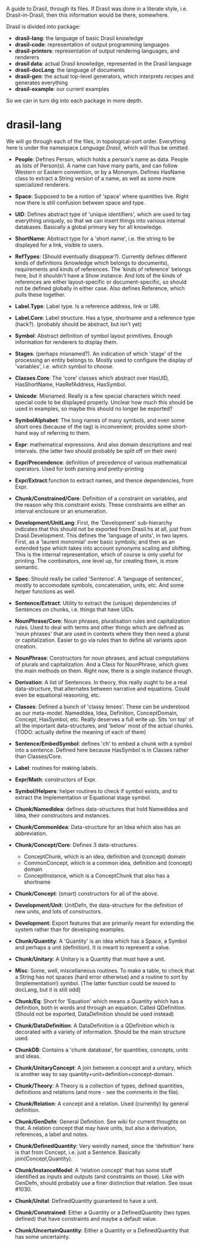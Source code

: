 A guide to Drasil, through its files. If Drasil was done in a literate style, i.e.
Drasil-in-Drasil, then this information would be there, somewhere.

Drasil is divided into package:
- **drasil-lang**: the language of basic Drasil knowledge
- **drasil-code**: representation of output programming languages
- **drasil-printers**: representation of output rendering languages, and renderers
- **drasil data**: actual Drasil knowledge, represented in the Drasil language
- **drasil-docLang**: the language of documents
- **drasil-gen**: the actual top-level generators, which interprets recipes and generates everything
- **drasil-example**: our current examples

So we can in turn dig into each package in more depth.

# drasil-lang

We will go through each of the files, in topological-sort order. Everything here is
under the namespace *Language.Drasil*, which will thus be omitted.

- **People**: Defines Person, which holds a person's name as data. People as lists of Person(s).
  A name can have many parts, and can follow Western or Eastern convention, or by a Mononym.
  Defines HasName class to extract a String version of a name, as well as some more
  specialized renderers.

- **Space**: Supposed to be a notion of 'space' where quantities live. Right now there is
  still confusion between space and type.

- **UID**: Defines abstract type of 'unique identifiers', which are used to tag everything
  uniquely, so that we can insert things into various internal databases. Basically a global
  primary key for all knowledge.

- **ShortName**: Abstract type for a 'short name', i.e. the string to be displayed
  for a link, visible to users.

- **RefTypes**: (Should eventually disappear?). Currently defines different kinds of
  definitions (knowledge which belongs to documents), requirements and kinds of
  references. The 'kinds of reference' belongs here, but it shouldn't have a Show instance.
  And lots of the kinds of references are either layout-specific or document-specific, so
  should not be defined globally in either case. Also defines Reference, which pulls these
  together.

- **Label.Type**: Label type. Is a reference address, link or URI.

- **Label.Core**: Label structure. Has a type, shortname and a reference type (hack?).
  (probably should be abstract, but isn't yet)

- **Symbol**: Abstract definition of symbol layout primitives. Enough information for
  renderers to display them.

- **Stages**: (perhaps misnamed?). An indication of which 'stage' of the processing an
  entity belongs to. Mostly used to configure the display of 'variables', i.e. which
  symbol to choose.

- **Classes.Core**: The 'core' classes which abstract over HasUID, HasShortName,
  HasRefAddress, HasSymbol.

- **Unicode**: Misnamed. Really is a few special characters which need special code to be
  displayed properly. Unclear how much this should be used in examples, so maybe this should
  no longer be exported?

- **SymbolAlphabet**: The long names of many symbols, and even some short ones (because of the
  tag) is inconvenient; provides some short-hand way of referring to them.

- **Expr**: mathematical expressions. And also domain descriptions and real intervals.
  (the latter two should probably be split off on their own)

- **Expr/Precendence**: definition of precedence of various mathematical operators.
  Used for both parsing and pretty-printing

- **Expr/Extract**:function to extract names, and thence dependencies, from Expr.

- **Chunk/Constrained/Core**: Definition of a constraint on variables, and the reason 
  why this constraint exists. These constraints are either an interval enclosure or an
  enumeration.

- **Development/UnitLang**: First, the 'Development' sub-hierarchy indicates that this 
  should not be exported from Drasil.hs at all, just from Drasil.Development.
  This defines the 'language of units', in two layers. First, as a 'laurent monomial'
  over basic symbols; and then as an extended type which takes into account synonyms
  scaling and shifting. This is the internal representation, which of course is only
  useful for printing. The combinators, one level up, for creating them, is more
  semantic.

- **Spec**: Should really be called 'Sentence'. A 'language of sentences', mostly to
  accomodate symbols, concatenation, units, etc. And some helper functions as well.

- **Sentence/Extract**: Utility to extract the (unique) dependencies of Sentences on
  chunks, i.e. things that have UIDs.

- **NounPhrase/Core**: Noun phrases, pluralisation rules and capitalization rules. 
  Used to deal with terms and other things which are defined as 'noun phrases'
  that are used in contexts where they then need a plural or capitalization. Easier
  to go via rules than to define all variants upon creation.

- **NounPhrase**: Constructors for noun phrases, and actual computations of plurals
  and capitalization. And a Class for NounPhrase, which gives the main methods on
  them. Right now, there is a single instance though.

- **Derivation**: A list of Sentences. In theory,
  this really ought to be a real data-structure, that alternates between narrative and
  equations. Could even be equational reasoning, etc.

- **Classes**: Defined a bunch of 'classy lenses'.  These can be understood as 
  our meta-model. NamedIdea, Idea, Definition, ConceptDomain, Concept, HasSymbol, etc.
  Really deserves a full write up.
  Sits 'on top' of all the important data-structures, and 'below' most of the
  actual chunks.
  (TODO: actually define the meaning of each of them)

- **Sentence/EmbedSymbol**: defines 'ch' to embed a chunk with a symbol into a
  sentence.  Defined here because HasSymbol is in Classes rather than Classes/Core.

- **Label**: routines for making labels.

- **Expr/Math**: constructors of Expr. 

- **Symbol/Helpers**: helper routines to check if symbol exists, and to extract the 
  Implementation or Equational stage symbol.

- **Chunk/NamedIdea**: defines data-structures that hold NamedIdea and Idea, their
  constructors and instances.

- **Chunk/CommonIdea**: Data-structure for an Idea which also has an abbreviation.

- **Chunk/Concept/Core**: Defines 3 data-structures.
  - ConceptChunk, which is an idea, definition and (concept) domain
  - CommonConcept, which is a common idea, definition and (concept) domain
  - ConceptInstance, which is a ConceptChunk that also has a shortname

- **Chunk/Concept**: (smart) constructors for all of the above.

- **Development/Unit**: UnitDefn, the data-structure for the definition of
  new units, and lots of constructors.

- **Development**: Export features that are primarily meant for extending the
  system rather than for developing examples.

- **Chunk/Quantity**: A 'Quantity' is an idea which has a Space, a Symbol and
  perhaps a unit (definition). It is meant to represent a value.

- **Chunk/Unitary**: A Unitary is a Quantity that must have a unit.

- **Misc**: Some, well, miscellaneous routines. To make a table, to check that
  a String has not spaces (hard error otherwise) and a routine to sort by 
  (Implementation!) symbol. [The latter function could be moved to docLang, but
  it is still odd]

- **Chunk/Eq**: Short for 'Equation' which means a Quantity which has a definition,
  both in words and through an equation. Called QDefinition.
  (Should not be exported, DataDefinition should be used instead)

- **Chunk/DataDefinition**: A DataDefinition is a QDefinition which is decorated
  with a variety of information. Should be the main structure used.

- **ChunkDB**: Contains a 'chunk database', for quantities, concepts, units and
  ideas.

- **Chunk/UnitaryConcept**: A join between a concept and a unitary, which is
  another way to say quantity+unit+definition+concept-domain.

- **Chunk/Theory**: A Theory is a collection of types, defined quantities,
  definitions and relations (and more - see the comments in the file).

- **Chunk/Relation**: A concept and a relation. Used (currently) by general definition.

- **Chunk/GenDefn**: General Definition. See wiki for current thoughts on that.
  A relation concept that may have units, but also a derivation, references, a label
  and notes.

- **Chunk/DefinedQuantity**: Very weirdly named, since the 'definition' here is that
  from Concept, i.e. just a Sentence. Basically join(Concept,Quantity).

- **Chunk/InstanceModel**: A 'relation concept' that has some stuff identified
  as inputs and outputs (and constraints on those). Like with GenDefn, should probably
  use a finer distinction that relation. See issue #1030.

- **Chunk/Unital**: DefinedQuantity guaranteed to have a unit.

- **Chunk/Constrained**: Either a Quantity or a DefinedQuantity (two types defined)
  that have constraints and maybe a default value.

- **Chunk/UncertainQuantity**: Either a Quantity or a DefinedQuantity that has
  some uncertainty.
